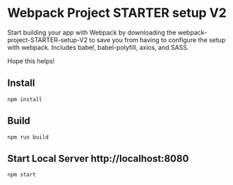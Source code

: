 
# Webpack Project STARTER setup V2

Start building your app with Webpack by downloading the webpack-project-STARTER-setup-V2 to save you from having to 
configure the setup with webpack. Includes babel, babel-polyfill, axios, and SASS.

Hope this helps!

## Install
`npm install`

## Build 
`npm run build`

## Start Local Server http://localhost:8080
`npm start`

